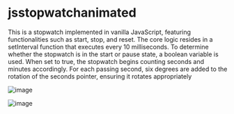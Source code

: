 # jsstopwatchanimated

This is a stopwatch implemented in vanilla JavaScript, featuring functionalities such as start, stop, and reset. The core logic resides in a setInterval function that executes every 10 milliseconds. To determine whether the stopwatch is in the start or pause state, a boolean variable is used. When set to true, the stopwatch begins counting seconds and minutes accordingly. For each passing second, six degrees are added to the rotation of the seconds pointer, ensuring it rotates appropriately

![image](https://github.com/Aswin17101995/jsstopwatchanimated/assets/78901936/081f0619-5fd0-4117-b907-6e3461295b94)

![image](https://github.com/Aswin17101995/jsstopwatchanimated/assets/78901936/ea1c436f-fb3a-4577-ac12-8c7f007f36c4)

